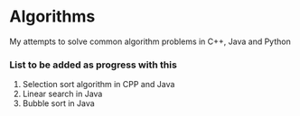 # Algorithms
My attempts to solve common algorithm problems in C++, Java and Python

### List to be added as progress with this 
1. Selection sort algorithm in CPP and Java
2. Linear search in Java
3. Bubble sort in Java
